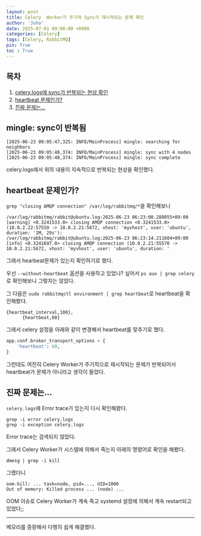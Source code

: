 ```yaml
---
layout: post
title: Celery  Worker가 주기적 Sync가 재시작되는 문제 확인 
author: 'Juho'
date: 2025-07-01 09:00:00 +0900
categories: [Celery]
tags: [Celery, RabbitMQ]
pin: True
toc : True
---
```


<style>
  th{
    font-weight: bold;
    text-align: center;
    background-color: white;
  }
  td{
    background-color: white;
  }

</style>

## 목차
1. [celery.logs에 sync가 반복되는 현상 확인](#celerylogs에-sync가-반복되는-현상-확인)
2. [heartbeat 문제인가?](#heartbeat-문제인가)
3. [진짜 문제는...](#진짜-문제는)

## mingle: sync이 반복됨
```
[2025-06-23 09:05:47,325: INFO/MainProcess] mingle: searching for neighbors
[2025-06-23 09:05:48,374: INFO/MainProcess] mingle: sync with 4 nodes
[2025-06-23 09:05:48,374: INFO/MainProcess] mingle: sync complete
```
celery.logs에서 위의 내용이 지속적으로 반복되는 현상을 확인했다.  

## heartbeat 문제인가?  
`grep "closing AMQP connection" /var/log/rabbitmq/*`을 확인해보니  
```
/var/log/rabbitmq/rabbit@ubuntu.log:2025-06-23 06:23:00.288055+09:00 [warning] <0.3241533.0> closing AMQP connection <0.3241533.0> (10.0.2.22:57550 -> 10.0.2.21:5672, vhost: 'myvhost', user: 'ubuntu', duration: '1M, 29s'):
/var/log/rabbitmq/rabbit@ubuntu.log:2025-06-23 06:23:14.211604+09:00 [info] <0.3241697.0> closing AMQP connection (10.0.2.21:55570 -> 10.0.2.21:5672, vhost: 'myvhost', user: 'ubuntu', duration: '
```
그래서 hearbeat문제가 있는지 확인하기로 했다.  

우선 `--without-heartbeat` 옵션을 사용하고 있었나? 싶어서 `ps aux | grep celery`로 확인해보니 그렇지는 않았다.  

그 다음은 `sudo rabbitmqctl environment | grep heartbeat`로 heartbeat을 확인해봤다.  
```
{heartbeat_interval,100},
      {heartbeat,60}
```
그래서 celery 설정을 아래와 같이 변경해서 heartbeat를 맞추기로 했다.  
```python
app.conf.broker_transport_options = {
    'heartbeat': 60,
}
```
그런데도 여전히 Celery Worker가 주기적으로 재시작되는 문제가 반복되어서 heartbeat가 문제가 아니라고 생각이 들었다.  

## 진짜 문제는...
`celery.logs`에 Error trace가 있는지 다시 확인해봤다.  
```
grep -i error celery.logs
grep -i exception celery.logs
```
Error trace는 검색되지 않았다.  

그래서 Celery Worker가 시스템에 의해서 죽는지 아래의 명령어로 확인을 해봤다.  
```
dmesg | grep -i kill
```

그랬더니
```
oom-kill: ... task=node, pid=..., UID=1000
Out of memory: Killed process ... (node) ...
```

OOM 이슈로 Celery Worker가 계속 죽고 systemd 설정에 의해서 계속 restart되고 있었다;;


---  

메모리를 증량해서 다행히 쉽게 해결했다.  
